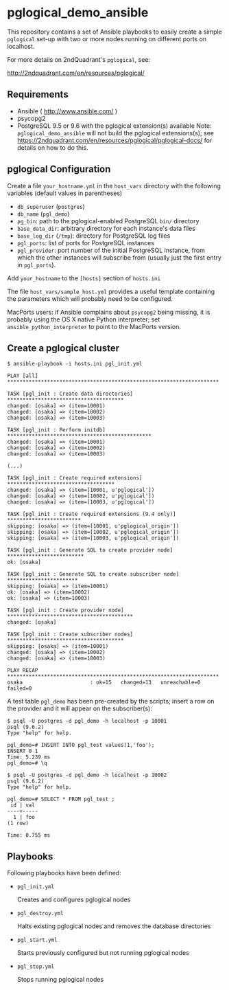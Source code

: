 pglogical_demo_ansible
======================

This repository contains a set of Ansible playbooks to easily
create a simple `pglogical` set-up with two or more nodes running
on different ports on localhost.

For more details on 2ndQuadrant's `pglogical`, see:

  http://2ndquadrant.com/en/resources/pglogical/


Requirements
------------

- Ansible ( http://www.ansible.com/ )
- psycopg2
- PostgreSQL 9.5 or 9.6 with the pglogical extension(s) available
  Note: `pglogical_demo_ansible` will not build the pglogical extensions(s);
  see https://2ndquadrant.com/en/resources/pglogical/pglogical-docs/ for details
  on how to do this.


pglogical Configuration
-----------------------

Create a file `your_hostname.yml` in the `host_vars` directory
with the following variables (default values in parentheses)

- `db_superuser` (`postgres`)
- `db_name` (`pgl_demo`)
- `pg_bin`: path to the pglogical-enabled PostgreSQL `bin/` directory
- `base_data_dir`: arbitrary directory for each instance's data files
- `base_log_dir` (`/tmp`): directory for PostgreSQL log files
- `pgl_ports`: list of ports for PostgreSQL instances
- `pgl_provider`: port number of the initial PostgreSQL instance,
  from which the other instances will subscribe from (usually just
  the first entry in `pgl_ports`).

Add `your_hostname` to the `[hosts]` section of `hosts.ini`

The file `host_vars/sample_host.yml` provides a useful template containing the
parameters which will probably need to be configured.

MacPorts users: if Ansible complains about `psycopg2` being missing, it is
probably using the OS X native Python interpreter; set `ansible_python_interpreter`
to point to the MacPorts version.


Create a pglogical cluster
--------------------------

    $ ansible-playbook -i hosts.ini pgl_init.yml

    PLAY [all] *********************************************************************

    TASK [pgl_init : Create data directories] **************************************
    changed: [osaka] => (item=10001)
    changed: [osaka] => (item=10002)
    changed: [osaka] => (item=10003)

    TASK [pgl_init : Perform initdb] ***********************************************
    changed: [osaka] => (item=10001)
    changed: [osaka] => (item=10002)
    changed: [osaka] => (item=10003)

    (...)

    TASK [pgl_init : Create required extensions] ***********************************
    changed: [osaka] => (item=[10001, u'pglogical'])
    changed: [osaka] => (item=[10002, u'pglogical'])
    changed: [osaka] => (item=[10003, u'pglogical'])

    TASK [pgl_init : Create required extensions (9.4 only)] ************************
    skipping: [osaka] => (item=[10001, u'pglogical_origin'])
    skipping: [osaka] => (item=[10002, u'pglogical_origin'])
    skipping: [osaka] => (item=[10003, u'pglogical_origin'])

    TASK [pgl_init : Generate SQL to create provider node] *************************
    ok: [osaka]

    TASK [pgl_init : Generate SQL to create subscriber node] ***********************
    skipping: [osaka] => (item=10001)
    ok: [osaka] => (item=10002)
    ok: [osaka] => (item=10003)

    TASK [pgl_init : Create provider node] *****************************************
    changed: [osaka]

    TASK [pgl_init : Create subscriber nodes] **************************************
    skipping: [osaka] => (item=10001)
    changed: [osaka] => (item=10002)
    changed: [osaka] => (item=10003)

    PLAY RECAP *********************************************************************
    osaka                      : ok=15   changed=13   unreachable=0    failed=0

A test table `pgl_demo` has been pre-created by the scripts; insert a row on
the provider and it will appear on the subscriber(s):

    $ psql -U postgres -d pgl_demo -h localhost -p 10001
    psql (9.6.2)
    Type "help" for help.

    pgl_demo=# INSERT INTO pgl_test values(1,'foo');
    INSERT 0 1
    Time: 5.239 ms
    pgl_demo=# \q

    $ psql -U postgres -d pgl_demo -h localhost -p 10002
    psql (9.6.2)
    Type "help" for help.

    pgl_demo=# SELECT * FROM pgl_test ;
     id | val
    ----+-----
      1 | foo
    (1 row)

    Time: 0.755 ms

Playbooks
---------

Following playbooks have been defined:

- `pgl_init.yml`

  Creates and configures pglogical nodes

- `pgl_destroy.yml`

  Halts existing pglogical nodes and removes the database directories

- `pgl_start.yml`

  Starts previously configured but not running pglogical nodes

- `pgl_stop.yml`

  Stops running pglogical nodes
